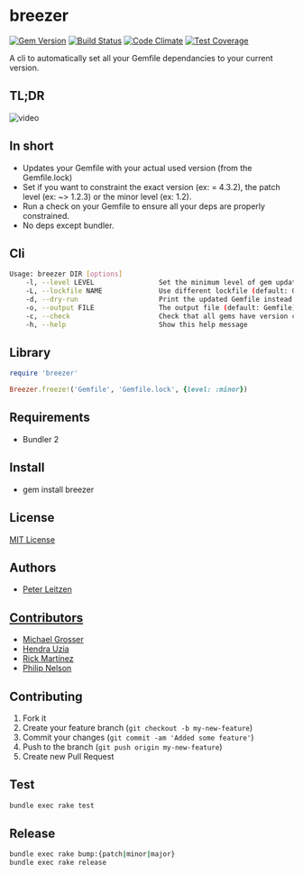 # breezer

[![Gem Version](https://badge.fury.io/rb/breezer.svg)](http://badge.fury.io/rb/breezer) [![Build Status](https://travis-ci.org/lambda2/breezer.svg?branch=master)](https://travis-ci.org/lambda2/breezer) [![Code Climate](https://codeclimate.com/github/lambda2/breezer/badges/gpa.svg)](https://codeclimate.com/github/lambda2/breezer) [![Test Coverage](https://codeclimate.com/github/lambda2/breezer/badges/coverage.svg)](https://codeclimate.com/github/lambda2/breezer)


A cli to automatically set all your Gemfile dependancies to your current version.

## TL;DR

![video](https://transfer.sh/fmiqR/Kapture%202020-02-06%20at%2016.03.23.gif)

## In short

* Updates your Gemfile with your actual used version (from the Gemfile.lock)
* Set if you want to constraint the exact version (ex: = 4.3.2), the patch level (ex: ~> 1.2.3) or the minor level (ex: 1.2).
* Run a check on your Gemfile to ensure all your deps are properly constrained.
* No deps except bundler.

## Cli

```bash
Usage: breezer DIR [options]
    -l, --level LEVEL                Set the minimum level of gem updates (default: patch). Set to 'exact' to lock gems versions (not recommended).
    -L, --lockfile NAME              Use different lockfile (default: Gemfile.lock)
    -d, --dry-run                    Print the updated Gemfile instead of writing it
    -o, --output FILE                The output file (default: Gemfile)
    -c, --check                      Check that all gems have version constraints
    -h, --help                       Show this help message
```

Library
-----

```ruby
require 'breezer'

Breezer.freeze!('Gemfile', 'Gemfile.lock', {level: :minor})
```

## Requirements


* Bundler 2

## Install


* gem install breezer

## License

[MIT License](http://www.opensource.org/licenses/mit-license.php)

## Authors

* [Peter Leitzen](https://github.com/splattael)

## [Contributors](https://github.com/splattael/minitest-around/graphs/contributors)

* [Michael Grosser](https://github.com/grosser)
* [Hendra Uzia](https://github.com/hendrauzia)
* [Rick Martínez](https://github.com/rickmzp)
* [Philip Nelson](https://github.com/pnelson)

## Contributing

1. Fork it
2. Create your feature branch (`git checkout -b my-new-feature`)
3. Commit your changes (`git commit -am 'Added some feature'`)
4. Push to the branch (`git push origin my-new-feature`)
5. Create new Pull Request

## Test

```Bash
bundle exec rake test
```

## Release

```Bash
bundle exec rake bump:{patch|minor|major}
bundle exec rake release
```
